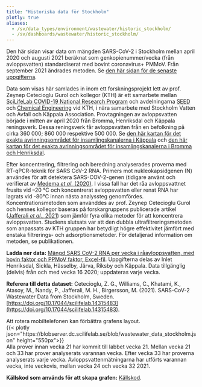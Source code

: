 ```yaml
---
title: "Historiska data för Stockholm"
plotly: true
aliases:
  - /sv/data_types/environment/wastewater/historic_stockholm/
  - /sv/dashboards/wastewater/historic_stockholm/
---
```


Den här sidan visar data om mängden SARS-CoV-2 i Stockholm mellan april 2020 och augusti 2021 beräknat som genkopienummer/vecka (från avloppsvatten) standardiserat med bovint coronavirus+ PMMoV. Från september 2021 ändrades metoden. Se [den här sidan för de senaste uppgifterna](/dashboards/wastewater/covid_quantification/covid_quant_kth/).

Data som visas här samlades in inom ett forskningsprojekt lett av prof. Zeynep Cetecioglu Gurol och kollegor (KTH) är ett samarbete mellan [SciLifeLab COVID-19 National Research Program](https://www.scilifelab.se/covid-19) och avdelningarna [SEED](https://www.kth.se/en/seed) och [Chemical Engineering](https://www.kth.se/ket/chemical-engineering-1.784196) vid KTH, i nära samarbete med Stockholm Vatten och Avfall och Käppala Association. Provtagningen av avloppsvatten började i mitten av april 2020 från Bromma, Henriksdal och Käppala reningsverk. Dessa reningsverk får avloppsvatten från en befolkning på cirka 360 000; 860 000 respektive 500 000. Se [den här kartan för det exakta avrinningsområdet för insamlingskanalerna i Käppala](/wastewater/map_Kappala.pdf) och [den här kartan för det exakta avrinningsområdet för insamlingskanalerna i Bromma och Henriksdal](/wastewater/map_Bromma_Henriksdal.pdf).

Efter koncentrering, filtrering och beredning analyserades proverna med RT-qPCR-teknik för SARS CoV-2 RNA. Primers mot nukleokapsidgenen (N) användes för att detektera SARS-COV-2-genen (tidigare använt och verifierat av [Medema _et al._ (2020)](https://doi.org/10.1016/j.scitotenv.2020.142939). I vissa fall har det råa avloppsvattnet frusits ​​vid –20 °C och koncentrerat avloppsvatten eller renat RNA har lagrats vid -80°C innan nästa analyssteg genomfördes. Koncentrationsmetoden som använddes av prof. Zeynep Cetecioglu Gurol och hennes kollegor baseras på forskargruppens publicerade artikel ([Jafferali _et al._, 2021](https://doi.org/10.1016/j.scitotenv.2020.142939)) som jämför fyra olika metoder för att koncentrera avloppsvatten. Studiens slutsats var att den dubbla ultrafiltreringsmetoden som anpassats av KTH gruppen har betydligt högre effektivitet jämfört med enstaka filtrerings- och adsorptionsmetoder. För detaljerad information om metoden, se publikationen.

**Ladda ner data:** [Mängd SARS CoV-2 RNA per vecka i råavloppsvatten, med bovin faktor och PPMoV faktor, Excel-fil](https://blobserver.dc.scilifelab.se/blob/wastewater_data_Stockholm.xlsx). Uppgifterna delas av Inlet Henriksdal, Sickla, Hässelby, Järva, Riksby och Käppala. Data tillgänglig (delvis) från och med vecka 16 2020; uppdateras varje vecka.

**Referera till detta dataset:**
Cetecioglu, Z. G., Williams, C., Khatami, K., Atasoy, M., Nandy, P., Jafferali, M. H., Birgersson, M. (2021). SARS-CoV-2 Wastewater Data from Stockholm, Sweden. [https://doi.org/10.17044/scilifelab.14315483](https://doi.org/10.17044/scilifelab.14315483).

<div class="d-md-none alert alert-info">
  Att rotera mobiltelefonen kan förbättra grafens layout.
</div>

 <div class="plot_wrapper mb-3">
    <div class="table-responsive">{{< plotly json="https://blobserver.dc.scilifelab.se/blob/wastewater_data_stockholm.json" height="550px">}}</div>
</div>

<div class="small text-muted">Alla prover innan vecka 21 har kommit till labbet vecka 21. Mellan vecka 21 och 33 har prover analyserats varannan vecka. Efter vecka 33 har proverna analyserats varje vecka. Avloppsvattenmätningarna har utförts varannan vecka, inte veckovis, mellan vecka 24 och vecka 32 2021.</div>

**Källskod som används för att skapa grafen:** [Källskod](https://github.com/ScilifelabDataCentre/pathogens-portal-visualisations/blob/main/wastewater/wastewater_data_stockholm.py).
